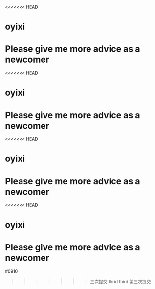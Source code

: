 <<<<<<< HEAD
# oyixi
Please give me more advice as a newcomer
=======
<<<<<<< HEAD
# oyixi
Please give me more advice as a newcomer
=======
<<<<<<< HEAD
# oyixi
Please give me more advice as a newcomer
=======
<<<<<<< HEAD
# oyixi
Please give me more advice as a newcomer
=======
#0910
>>>>>>> 三次提交
>>>>>>> thrid
>>>>>>> third
>>>>>>> 第三次提交
